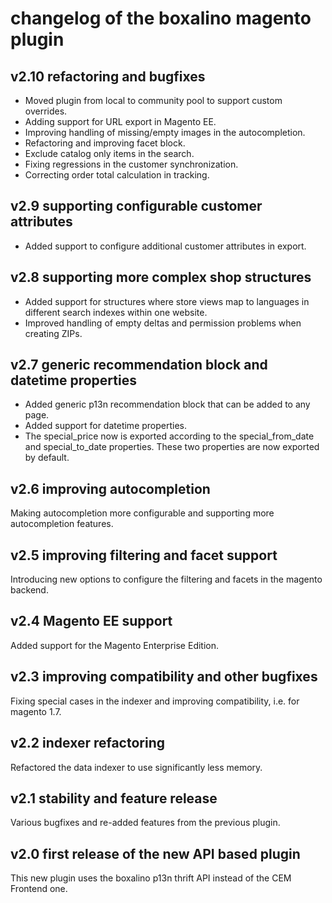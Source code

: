 # changelog of the boxalino magento plugin

## v2.10 refactoring and bugfixes

* Moved plugin from local to community pool to support custom overrides.
* Adding support for URL export in Magento EE.
* Improving handling of missing/empty images in the autocompletion.
* Refactoring and improving facet block.
* Exclude catalog only items in the search.
* Fixing regressions in the customer synchronization.
* Correcting order total calculation in tracking.

## v2.9 supporting configurable customer attributes

* Added support to configure additional customer attributes in export.

## v2.8 supporting more complex shop structures

* Added support for structures where store views map to languages in different 
  search indexes within one website.
* Improved handling of empty deltas and permission problems when creating ZIPs.

## v2.7 generic recommendation block and datetime properties

* Added generic p13n recommendation block that can be added to any page.
* Added support for datetime properties.
* The special\_price now is exported according to the special\_from\_date and 
  special\_to\_date properties. These two properties are now exported by default.

## v2.6 improving autocompletion

Making autocompletion more configurable and supporting more autocompletion features.

## v2.5 improving filtering and facet support

Introducing new options to configure the filtering and facets in the magento backend.

## v2.4 Magento EE support

Added support for the Magento Enterprise Edition.

## v2.3 improving compatibility and other bugfixes

Fixing special cases in the indexer and improving compatibility, i.e. for magento 1.7.

## v2.2 indexer refactoring

Refactored the data indexer to use significantly less memory.

## v2.1 stability and feature release

Various bugfixes and re-added features from the previous plugin.

## v2.0 first release of the new API based plugin

This new plugin uses the boxalino p13n thrift API instead of the CEM Frontend one.
